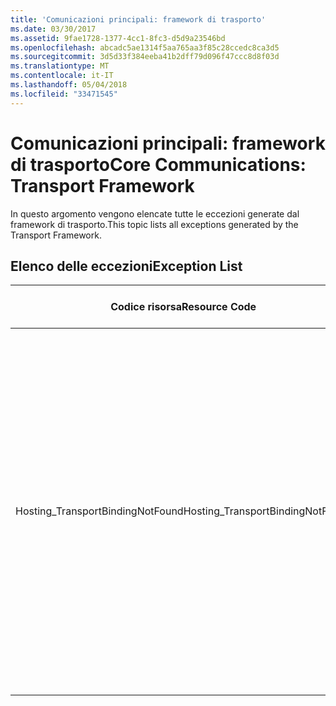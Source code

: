 ```yaml
---
title: 'Comunicazioni principali: framework di trasporto'
ms.date: 03/30/2017
ms.assetid: 9fae1728-1377-4cc1-8fc3-d5d9a23546bd
ms.openlocfilehash: abcadc5ae1314f5aa765aa3f85c28ccedc8ca3d5
ms.sourcegitcommit: 3d5d33f384eeba41b2dff79d096f47ccc8d8f03d
ms.translationtype: MT
ms.contentlocale: it-IT
ms.lasthandoff: 05/04/2018
ms.locfileid: "33471545"
---
```

# <a name="core-communications-transport-framework"></a><span data-ttu-id="0a901-102">Comunicazioni principali: framework di trasporto</span><span class="sxs-lookup"><span data-stu-id="0a901-102">Core Communications: Transport Framework</span></span>
<span data-ttu-id="0a901-103">In questo argomento vengono elencate tutte le eccezioni generate dal framework di trasporto.</span><span class="sxs-lookup"><span data-stu-id="0a901-103">This topic lists all exceptions generated by the Transport Framework.</span></span>  
  
## <a name="exception-list"></a><span data-ttu-id="0a901-104">Elenco delle eccezioni</span><span class="sxs-lookup"><span data-stu-id="0a901-104">Exception List</span></span>  
  
|<span data-ttu-id="0a901-105">Codice risorsa</span><span class="sxs-lookup"><span data-stu-id="0a901-105">Resource Code</span></span>|<span data-ttu-id="0a901-106">Stringa di risorsa</span><span class="sxs-lookup"><span data-stu-id="0a901-106">Resource String</span></span>|  
|-------------------|---------------------|  
|<span data-ttu-id="0a901-107">Hosting_TransportBindingNotFound</span><span class="sxs-lookup"><span data-stu-id="0a901-107">Hosting_TransportBindingNotFound</span></span>|<span data-ttu-id="0a901-108">Nessuna associazione di protocollo corrisponde all'indirizzo specificato.</span><span class="sxs-lookup"><span data-stu-id="0a901-108">No protocol binding matches the specified address.</span></span> <span data-ttu-id="0a901-109">Le associazioni di protocollo sono configurate a livello di sito nella configurazione di IIS o WAS.</span><span class="sxs-lookup"><span data-stu-id="0a901-109">Protocol bindings are configured at the site level in Internet Information Services or Windows Process Activation Services configuration.</span></span>|
